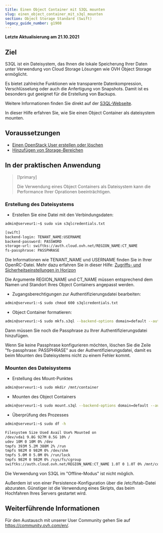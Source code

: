 ```yaml
---
title: Einen Object Container mit S3QL mounten
slug: einen_object_container_mit_s3ql_mounten
section: Object Storage Standard (Swift)
legacy_guide_number: g1908
---
```


**Letzte Aktualisierung am 21.10.2021**

## Ziel

S3QL ist ein Dateisystem, das Ihnen die lokale Speicherung Ihrer Daten unter Verwendung von Cloud Storage Lösungen wie OVH Object Storage ermöglicht.

Es bietet zahlreiche Funktionen wie transparente Datenkompression, Verschlüsselung oder auch die Anfertigung von Snapshots. Damit ist es besonders gut geeignet für die Erstellung von Backups.

Weitere Informationen finden Sie direkt auf der [S3QL-Webseite](http://www.rath.org/s3ql-docs/).

In dieser Hilfe erfahren Sie, wie Sie einen Object Container als dateisystem mounten.


## Voraussetzungen

- [Einen OpenStack User erstellen oder löschen](https://docs.ovh.com/de/public-cloud/openstack-user-erstellen-loeschen/)
- [Hinzufügen von Storage-Bereichen](https://docs.ovh.com/de/public-cloud/hinzufugen_von_storage-bereichen/)

## In der praktischen Anwendung

> [!primary]
>
> Die Verwendung eines Object Containers als Dateisystem kann die Performance Ihrer Oprationen beeinträchtigen.
>

### Erstellung des Dateisystems


- Erstellen Sie eine Datei mit den Verbindungsdaten:

```bash
admin@serveur1:~$ sudo vim s3qlcredentials.txt

[swift]
backend-login: TENANT_NAME:USERNAME
backend-password: PASSWORD
storage-url: swiftks://auth.cloud.ovh.net/REGION_NAME:CT_NAME
fs-passphrase: PASSPHRASE
```

Die Informationen wie TENANT_NAME und USERNAME finden Sie in Ihrer OpenRC-Datei.
Mehr dazu erfahren Sie in dieser Hilfe: [Zugriffs- und Sicherheitseinstellungen in Horizon](https://docs.ovh.com/de/public-cloud/zugriff_und_sicherheit_in_horizon/)

Die Argumente REGION_NAME und CT_NAME müssen entsprechend dem Namen und Standort Ihres Object Containers angepasst werden.

- Zugangsberechtigungen zur Authentifizierungsdatei bearbeiten:

```bash
admin@serveur1:~$ sudo chmod 600 s3qlcredentials.txt
```

- Object Container formatieren:

```bash
admin@serveur1:~$ sudo mkfs.s3ql --backend-options domain=default --authfile s3qlcredentials.txt swiftks://auth.cloud.ovh.net/REGION_NAME:CT_NAME
```

Dann müssen Sie noch die Passphrase zu Ihrer Authentifizierungsdatei hinzufügen.

Wenn Sie keine Passphrase konfigurieren möchten, löschen Sie die Zeile "fs-passphrase: PASSPHRASE" aus der Authentifizierungsdatei, damit es beim Mounten des Dateisystems nicht zu einem Fehler kommt.

### Mounten des Dateisystems

- Erstellung des Mount-Punktes

```bash
admin@serveur1:~$ sudo mkdir /mnt/container
```

- Mounten des Object Containers

```bash
admin@serveur1:~$ sudo mount.s3ql --backend-options domain=default --authfile s3qlcredentials.txt swiftks://auth.cloud.ovh.net/REGION_NAME:CT_NAME /mnt/container/
```

- Überprüfung des Prozesses

```bash
admin@serveur1:~$ sudo df -h

Filesystem Size Used Avail Use% Mounted on
/dev/vda1 9.8G 927M 8.5G 10% /
udev 10M 0 10M 0% /dev
tmpfs 393M 5.2M 388M 2% /run
tmpfs 982M 0 982M 0% /dev/shm
tmpfs 5.0M 0 5.0M 0% /run/lock
tmpfs 982M 0 982M 0% /sys/fs/cgroup
swiftks://auth.cloud.ovh.net/REGION_NAME:CT_NAME 1.0T 0 1.0T 0% /mnt/container
```

Die Verwendung von S3QL im "Offline-Modus" ist nicht möglich.

Außerdem ist von einer Persistence-Konfiguration über die /etc/fstab-Datei abzuraten. Günstiger ist die Verwendung eines Skripts, das beim Hochfahren Ihres Servers gestartet wird.

## Weiterführende Informationen
 
Für den Austausch mit unserer User Community gehen Sie auf <https://community.ovh.com/en/>.
